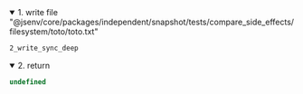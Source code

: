 <details open>
  <summary>1. write file "@jsenv/core/packages/independent/snapshot/tests/compare_side_effects/filesystem/toto/toto.txt"</summary>

```txt
2_write_sync_deep
```
</details>

<details open>
  <summary>2. return</summary>

```js
undefined
```
</details>